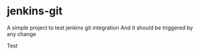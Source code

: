 # jenkins-git

A simple project to test jenkins git integration
And it should be triggered by any change

 Test
